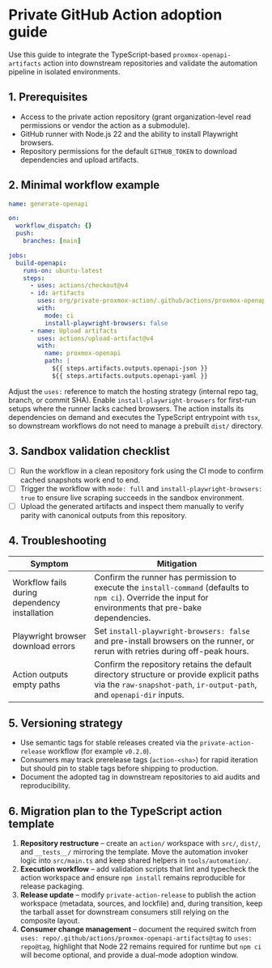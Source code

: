 # Private GitHub Action adoption guide

Use this guide to integrate the TypeScript-based `proxmox-openapi-artifacts`
action into downstream repositories and validate the automation pipeline in
isolated environments.

## 1. Prerequisites

- Access to the private action repository (grant organization-level read
  permissions or vendor the action as a submodule).
- GitHub runner with Node.js 22 and the ability to install Playwright browsers.
- Repository permissions for the default `GITHUB_TOKEN` to download dependencies
  and upload artifacts.

## 2. Minimal workflow example

```yaml
name: generate-openapi

on:
  workflow_dispatch: {}
  push:
    branches: [main]

jobs:
  build-openapi:
    runs-on: ubuntu-latest
    steps:
      - uses: actions/checkout@v4
      - id: artifacts
        uses: org/private-proxmox-action/.github/actions/proxmox-openapi-artifacts@v0.3.0
        with:
          mode: ci
          install-playwright-browsers: false
      - name: Upload artifacts
        uses: actions/upload-artifact@v4
        with:
          name: proxmox-openapi
          path: |
            ${{ steps.artifacts.outputs.openapi-json }}
            ${{ steps.artifacts.outputs.openapi-yaml }}
```

Adjust the `uses:` reference to match the hosting strategy (internal repo tag,
branch, or commit SHA). Enable `install-playwright-browsers` for first-run
setups where the runner lacks cached browsers. The action installs its
dependencies on demand and executes the TypeScript entrypoint with `tsx`, so
downstream workflows do not need to manage a prebuilt `dist/` directory.

## 3. Sandbox validation checklist

- [ ] Run the workflow in a clean repository fork using the CI mode to confirm
      cached snapshots work end to end.
- [ ] Trigger the workflow with `mode: full` and `install-playwright-browsers:
      true` to ensure live scraping succeeds in the sandbox environment.
- [ ] Upload the generated artifacts and inspect them manually to verify parity
      with canonical outputs from this repository.

## 4. Troubleshooting

| Symptom | Mitigation |
| --- | --- |
| Workflow fails during dependency installation | Confirm the runner has permission to execute the `install-command` (defaults to `npm ci`). Override the input for environments that pre-bake dependencies. |
| Playwright browser download errors | Set `install-playwright-browsers: false` and pre-install browsers on the runner, or rerun with retries during off-peak hours. |
| Action outputs empty paths | Confirm the repository retains the default directory structure or provide explicit paths via the `raw-snapshot-path`, `ir-output-path`, and `openapi-dir` inputs. |

## 5. Versioning strategy

- Use semantic tags for stable releases created via the `private-action-release`
  workflow (for example `v0.2.0`).
- Consumers may track prerelease tags (`action-<sha>`) for rapid iteration but
  should pin to stable tags before shipping to production.
- Document the adopted tag in downstream repositories to aid audits and
  reproducibility.

## 6. Migration plan to the TypeScript action template

1. **Repository restructure** – create an `action/` workspace with `src/`,
   `dist/`, and `__tests__/` mirroring the template. Move the automation
   invoker logic into `src/main.ts` and keep shared helpers in
   `tools/automation/`.
2. **Execution workflow** – add validation scripts that lint and typecheck the
   action workspace and ensure `npm install` remains reproducible for release
   packaging.
3. **Release update** – modify `private-action-release` to publish the action
   workspace (metadata, sources, and lockfile) and, during transition, keep the
   tarball asset for downstream consumers still relying on the composite
   layout.
4. **Consumer change management** – document the required switch from
   `uses: repo/.github/actions/proxmox-openapi-artifacts@tag` to
   `uses: repo@tag`, highlight that Node 22 remains required for runtime but
   `npm ci` will become optional, and provide a dual-mode adoption window.
